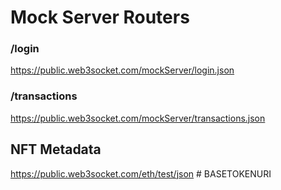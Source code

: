 # Mock Server Routers

### /login

https://public.web3socket.com/mockServer/login.json

### /transactions

https://public.web3socket.com/mockServer/transactions.json


## NFT Metadata

https://public.web3socket.com/eth/test/json    # BASETOKENURI
